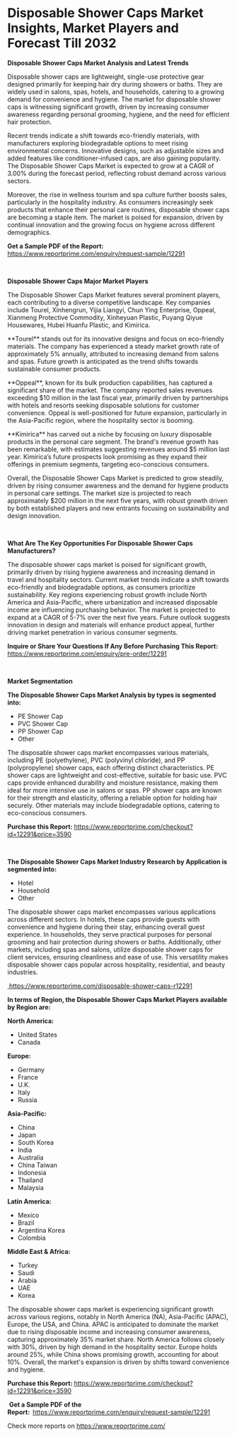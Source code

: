 <p><h1>Disposable Shower Caps Market Insights, Market Players and Forecast Till 2032</h1></p><p><strong>Disposable Shower Caps Market Analysis and Latest Trends</strong></p>
<p><p>Disposable shower caps are lightweight, single-use protective gear designed primarily for keeping hair dry during showers or baths. They are widely used in salons, spas, hotels, and households, catering to a growing demand for convenience and hygiene. The market for disposable shower caps is witnessing significant growth, driven by increasing consumer awareness regarding personal grooming, hygiene, and the need for efficient hair protection.</p><p>Recent trends indicate a shift towards eco-friendly materials, with manufacturers exploring biodegradable options to meet rising environmental concerns. Innovative designs, such as adjustable sizes and added features like conditioner-infused caps, are also gaining popularity. The Disposable Shower Caps Market is expected to grow at a CAGR of 3.00% during the forecast period, reflecting robust demand across various sectors.</p><p>Moreover, the rise in wellness tourism and spa culture further boosts sales, particularly in the hospitality industry. As consumers increasingly seek products that enhance their personal care routines, disposable shower caps are becoming a staple item. The market is poised for expansion, driven by continual innovation and the growing focus on hygiene across different demographics.</p></p>
<p><strong>Get a Sample PDF of the Report:&nbsp;</strong> <a href="https://www.reportprime.com/enquiry/request-sample/12291?utm_campaign=2745&utm_medium=2&utm_source=Github&utm_content=ia&utm_term=18032025&utm_id=disposable-shower-caps">https://www.reportprime.com/enquiry/request-sample/12291</a></p>
<p>&nbsp;</p>
<p><strong>Disposable Shower Caps Major Market Players</strong></p>
<p><p>The Disposable Shower Caps Market features several prominent players, each contributing to a diverse competitive landscape. Key companies include Tourel, Xinhengrun, Yijia Liangyi, Chun Ying Enterprise, Oppeal, Xianmeng Protective Commodity, Xinheyuan Plastic, Puyang Qiyue Housewares, Hubei Huanfu Plastic, and Kimirica.</p><p>**Tourel** stands out for its innovative designs and focus on eco-friendly materials. The company has experienced a steady market growth rate of approximately 5% annually, attributed to increasing demand from salons and spas. Future growth is anticipated as the trend shifts towards sustainable consumer products.</p><p>**Oppeal**, known for its bulk production capabilities, has captured a significant share of the market. The company reported sales revenues exceeding $10 million in the last fiscal year, primarily driven by partnerships with hotels and resorts seeking disposable solutions for customer convenience. Oppeal is well-positioned for future expansion, particularly in the Asia-Pacific region, where the hospitality sector is booming.</p><p>**Kimirica** has carved out a niche by focusing on luxury disposable products in the personal care segment. The brand's revenue growth has been remarkable, with estimates suggesting revenues around $5 million last year. Kimirica’s future prospects look promising as they expand their offerings in premium segments, targeting eco-conscious consumers.</p><p>Overall, the Disposable Shower Caps Market is predicted to grow steadily, driven by rising consumer awareness and the demand for hygiene products in personal care settings. The market size is projected to reach approximately $200 million in the next five years, with robust growth driven by both established players and new entrants focusing on sustainability and design innovation.</p></p>
<p>&nbsp;</p>
<p><strong>What Are The Key Opportunities For Disposable Shower Caps Manufacturers?</strong></p>
<p><p>The disposable shower caps market is poised for significant growth, primarily driven by rising hygiene awareness and increasing demand in travel and hospitality sectors. Current market trends indicate a shift towards eco-friendly and biodegradable options, as consumers prioritize sustainability. Key regions experiencing robust growth include North America and Asia-Pacific, where urbanization and increased disposable income are influencing purchasing behavior. The market is projected to expand at a CAGR of 5-7% over the next five years. Future outlook suggests innovation in design and materials will enhance product appeal, further driving market penetration in various consumer segments.</p></p>
<p><strong>Inquire or Share Your Questions If Any Before Purchasing This Report:</strong> <a href="https://www.reportprime.com/enquiry/pre-order/12291?utm_campaign=2745&utm_medium=2&utm_source=Github&utm_content=ia&utm_term=18032025&utm_id=disposable-shower-caps">https://www.reportprime.com/enquiry/pre-order/12291</a></p>
<p>&nbsp;</p>
<p><strong>Market Segmentation</strong></p>
<p><strong>The Disposable Shower Caps Market Analysis by types is segmented into:</strong></p>
<p><ul><li>PE Shower Cap</li><li>PVC Shower Cap</li><li>PP Shower Cap</li><li>Other</li></ul></p>
<p><p>The disposable shower caps market encompasses various materials, including PE (polyethylene), PVC (polyvinyl chloride), and PP (polypropylene) shower caps, each offering distinct characteristics. PE shower caps are lightweight and cost-effective, suitable for basic use. PVC caps provide enhanced durability and moisture resistance, making them ideal for more intensive use in salons or spas. PP shower caps are known for their strength and elasticity, offering a reliable option for holding hair securely. Other materials may include biodegradable options, catering to eco-conscious consumers.</p></p>
<p><strong>Purchase this Report:&nbsp;</strong><a href="https://www.reportprime.com/checkout?id=12291&price=3590&utm_campaign=2745&utm_medium=2&utm_source=Github&utm_content=ia&utm_term=18032025&utm_id=disposable-shower-caps">https://www.reportprime.com/checkout?id=12291&price=3590</a></p>
<p>&nbsp;</p>
<p><strong>The Disposable Shower Caps Market Industry Research by Application is segmented into:</strong></p>
<p><ul><li>Hotel</li><li>Household</li><li>Other</li></ul></p>
<p><p>The disposable shower caps market encompasses various applications across different sectors. In hotels, these caps provide guests with convenience and hygiene during their stay, enhancing overall guest experience. In households, they serve practical purposes for personal grooming and hair protection during showers or baths. Additionally, other markets, including spas and salons, utilize disposable shower caps for client services, ensuring cleanliness and ease of use. This versatility makes disposable shower caps popular across hospitality, residential, and beauty industries.</p></p>
<p><a href="https://www.reportprime.com/disposable-shower-caps-r12291?utm_campaign=2745&utm_medium=2&utm_source=Github&utm_content=ia&utm_term=18032025&utm_id=disposable-shower-caps">&nbsp;https://www.reportprime.com/disposable-shower-caps-r12291</a></p>
<p><strong>In terms of Region, the Disposable Shower Caps Market Players available by Region are:</strong></p>
<p>
    <p> <strong> North America: </strong>
        <ul>
            <li>United States</li>
            <li>Canada</li>
        </ul>
        </p> 
    <p> <strong> Europe: </strong>
        <ul>
            <li>Germany</li>
            <li>France</li>
            <li>U.K.</li>
            <li>Italy</li>
            <li>Russia</li>
        </ul>
        </p> 
    <p> <strong> Asia-Pacific: </strong>
        <ul>
            <li>China</li>
            <li>Japan</li>
            <li>South Korea</li>
            <li>India</li>
            <li>Australia</li>
            <li>China Taiwan</li>
            <li>Indonesia</li>
            <li>Thailand</li>
            <li>Malaysia</li>
        </ul>
        </p> 
    <p> <strong> Latin America: </strong>
        <ul>
            <li>Mexico</li>
            <li>Brazil</li>
            <li>Argentina Korea</li>
            <li>Colombia</li>
        </ul>
        </p> 
    <p> <strong> Middle East & Africa: </strong>
        <ul>
            <li>Turkey</li>
            <li>Saudi</li>
            <li>Arabia</li>
            <li>UAE</li>
            <li>Korea</li>
        </ul>
    </p>
    </p>
<p><p>The disposable shower caps market is experiencing significant growth across various regions, notably in North America (NA), Asia-Pacific (APAC), Europe, the USA, and China. APAC is anticipated to dominate the market due to rising disposable income and increasing consumer awareness, capturing approximately 35% market share. North America follows closely with 30%, driven by high demand in the hospitality sector. Europe holds around 25%, while China shows promising growth, accounting for about 10%. Overall, the market's expansion is driven by shifts toward convenience and hygiene.</p></p>
<p><strong>Purchase this Report: </strong><a href="https://www.reportprime.com/checkout?id=12291&price=3590&utm_campaign=2745&utm_medium=2&utm_source=Github&utm_content=ia&utm_term=18032025&utm_id=disposable-shower-caps">https://www.reportprime.com/checkout?id=12291&price=3590</a></p>
<p>&nbsp;<strong>Get a Sample PDF of the Report:&nbsp;&nbsp;</strong><a href="https://www.reportprime.com/enquiry/request-sample/12291?utm_campaign=2745&utm_medium=2&utm_source=Github&utm_content=ia&utm_term=18032025&utm_id=disposable-shower-caps">https://www.reportprime.com/enquiry/request-sample/12291</a></p>
<p><strong></strong></p>
<p>Check more reports on <a href="https://www.reportprime.com/?utm_campaign=2745&utm_medium=2&utm_source=Github&utm_content=ia&utm_term=18032025&utm_id=disposable-shower-caps">https://www.reportprime.com/</a></p>